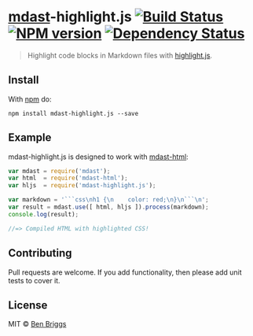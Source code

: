 # [mdast]-highlight.js [![Build Status](https://travis-ci.org/ben-eb/mdast-highlight.js.svg?branch=master)][ci] [![NPM version](https://badge.fury.io/js/mdast-highlight.js.svg)][npm] [![Dependency Status](https://gemnasium.com/ben-eb/mdast-highlight.js.svg)][deps]

> Highlight code blocks in Markdown files with [highlight.js][highlightjs].

## Install

With [npm](https://npmjs.org/package/mdast-highlight.js) do:

```
npm install mdast-highlight.js --save
```

## Example

mdast-highlight.js is designed to work with [mdast-html][html]:

```js
var mdast = require('mdast');
var html  = require('mdast-html');
var hljs  = require('mdast-highlight.js');

var markdown = '```css\nh1 {\n    color: red;\n}\n```\n';
var result = mdast.use([ html, hljs ]).process(markdown);
console.log(result);

//=> Compiled HTML with highlighted CSS!
```

## Contributing

Pull requests are welcome. If you add functionality, then please add unit tests
to cover it.

## License

MIT © [Ben Briggs](http://beneb.info)

[ci]:          https://travis-ci.org/ben-eb/mdast-highlight.js
[deps]:        https://gemnasium.com/ben-eb/mdast-highlight.js
[npm]:         http://badge.fury.io/js/mdast-highlight.js
[html]:        https://github.com/wooorm/mdast-html
[mdast]:       https://github.com/wooorm/mdast
[highlightjs]: https://github.com/isagalaev/highlight.js
